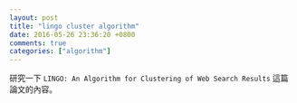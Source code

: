 ```yaml
---
layout: post
title: "lingo cluster algorithm"
date: 2016-05-26 23:36:20 +0800
comments: true
categories: ["algorithm"]
---
```


<!-- more -->


研究一下 `LINGO: An Algorithm for Clustering of Web Search Results` 這篇論文的內容。